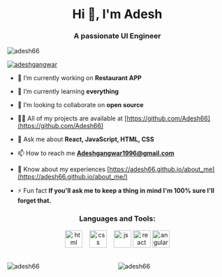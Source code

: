 <h1 align="center">Hi 👋, I'm Adesh</h1>
<h3 align="center">A passionate UI Engineer</h3>

<p align="left"> <img src="https://komarev.com/ghpvc/?username=adesh66&label=Profile%20views&color=0e75b6&style=flat" alt="adesh66" /> </p>

<p align="left"> <a href="https://twitter.com/adeshgangwar" target="blank"><img src="https://img.shields.io/twitter/follow/adeshgangwar?logo=twitter&style=for-the-badge" alt="adeshgangwar" /></a> </p>


- 🔭 I’m currently working on **Restaurant APP**

- 🌱 I’m currently learning **everything**

- 👯 I’m looking to collaborate on **open source**

- 👨‍💻 All of my projects are available at [https://github.com/Adesh66](https://github.com/Adesh66)

- 💬 Ask me about **React, JavaScript, HTML, CSS**

- 📫 How to reach me **Adeshgangwar1996@gmail.com**

- 📄 Know about my experiences [https://adesh66.github.io/about_me](https://adesh66.github.io/about_me/)

- ⚡ Fun fact **If you'll ask me to keep a thing in mind I'm 100% sure I'll forget that.**


<h3 align="center">Languages and Tools:</h3>
<p align="center">
  <img src="https://upload.wikimedia.org/wikipedia/commons/thumb/6/61/HTML5_logo_and_wordmark.svg/2048px-HTML5_logo_and_wordmark.svg.png" alt="html" width="auto" height="40">&nbsp;&nbsp;&nbsp;
  <img src='https://upload.wikimedia.org/wikipedia/commons/thumb/d/d5/CSS3_logo_and_wordmark.svg/1200px-CSS3_logo_and_wordmark.svg.png' alt="css" width="auto" height="40">&nbsp;&nbsp;&nbsp;
  <img src='https://upload.wikimedia.org/wikipedia/commons/6/6a/JavaScript-logo.png' height='40' width='auto' alt="js">
  <img src="https://upload.wikimedia.org/wikipedia/commons/thumb/a/a7/React-icon.svg/1280px-React-icon.svg.png" alt="react" width="auto" height="40"/>
  <img src="https://angular.io/assets/images/logos/angular/angular.svg" alt="angular" width="40" height="40"/>
<p align="center">

  
<br>
  
  
<img align="left" src="https://github-readme-stats.vercel.app/api/top-langs?username=adesh66&show_icons=true&locale=en&layout=compact" alt="adesh66" />
<!-- <p>&nbsp;<img align="center" src="https://github-readme-stats.vercel.app/api?username=adesh66&show_icons=true&locale=en" alt="adesh66" /></p> -->
<img align="center" src="https://github-readme-streak-stats.herokuapp.com/?user=adesh66&" alt="adesh66" />
